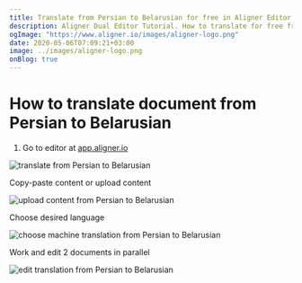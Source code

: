 ```yaml
---
title: Translate from Persian to Belarusian for free in Aligner Editor
description: Aligner Dual Editor Tutorial. How to translate for free from Persian to Belarusian. Aligner is multilingual document management platform. 
ogImage: "https://www.aligner.io/images/aligner-logo.png"
date: 2020-05-06T07:09:21+03:00
image: ../images/aligner-logo.png
onBlog: true
---
```


# How to translate document from Persian to Belarusian

1. Go to editor at [app.aligner.io](https://app.aligner.io "Aligner App web page")

![translate from Persian to Belarusian](../aligner-blank-editor.png "translate from Persian to Belarusian")

Copy-paste content or upload content

![upload content from Persian to Belarusian](../aligner-uploaded-document.png "upload content from Persian to Belarusian")

Choose desired language

![choose machine translation from Persian to Belarusian](../aligner-language-dropdown.png "choose machine translation from Persian to Belarusian")

Work and edit 2 documents in parallel

![edit translation from Persian to Belarusian](../aligner-double-sitded-editor.png "edit translation from Persian to Belarusian")

